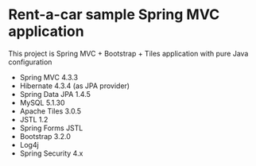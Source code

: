 Rent-a-car sample Spring MVC application
========================================

This project is Spring MVC + Bootstrap + Tiles application with pure Java configuration

- Spring MVC 4.3.3
- Hibernate 4.3.4 (as JPA provider)
- Spring Data JPA 1.4.5
- MySQL 5.1.30
- Apache Tiles 3.0.5
- JSTL 1.2
- Spring Forms JSTL
- Bootstrap 3.2.0
- Log4j
- Spring Security 4.x
